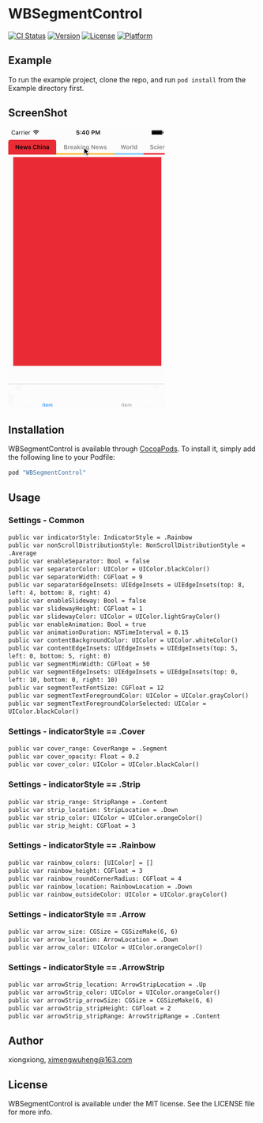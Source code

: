 # WBSegmentControl

[![CI Status](http://img.shields.io/travis/xiongxiong/WBSegmentControl.svg?style=flat)](https://travis-ci.org/xiongxiong/WBSegmentControl)
[![Version](https://img.shields.io/cocoapods/v/WBSegmentControl.svg?style=flat)](http://cocoapods.org/pods/WBSegmentControl)
[![License](https://img.shields.io/cocoapods/l/WBSegmentControl.svg?style=flat)](http://cocoapods.org/pods/WBSegmentControl)
[![Platform](https://img.shields.io/cocoapods/p/WBSegmentControl.svg?style=flat)](http://cocoapods.org/pods/WBSegmentControl)

## Example

To run the example project, clone the repo, and run `pod install` from the Example directory first.

## ScreenShot
![WBSegmentControl](ScreenShot/WBSegmentControl.gif "WBSegmentControl")

## Installation

WBSegmentControl is available through [CocoaPods](http://cocoapods.org). To install
it, simply add the following line to your Podfile:

```ruby
pod "WBSegmentControl"
```

## Usage
### Settings - Common
    public var indicatorStyle: IndicatorStyle = .Rainbow
    public var nonScrollDistributionStyle: NonScrollDistributionStyle = .Average
    public var enableSeparator: Bool = false
    public var separatorColor: UIColor = UIColor.blackColor()
    public var separatorWidth: CGFloat = 9
    public var separatorEdgeInsets: UIEdgeInsets = UIEdgeInsets(top: 8, left: 4, bottom: 8, right: 4)
    public var enableSlideway: Bool = false
    public var slidewayHeight: CGFloat = 1
    public var slidewayColor: UIColor = UIColor.lightGrayColor()
    public var enableAnimation: Bool = true
    public var animationDuration: NSTimeInterval = 0.15
    public var contentBackgroundColor: UIColor = UIColor.whiteColor()
    public var contentEdgeInsets: UIEdgeInsets = UIEdgeInsets(top: 5, left: 0, bottom: 5, right: 0)
    public var segmentMinWidth: CGFloat = 50
    public var segmentEdgeInsets: UIEdgeInsets = UIEdgeInsets(top: 0, left: 10, bottom: 0, right: 10)
    public var segmentTextFontSize: CGFloat = 12
    public var segmentTextForegroundColor: UIColor = UIColor.grayColor()
    public var segmentTextForegroundColorSelected: UIColor = UIColor.blackColor()
    
### Settings - indicatorStyle == .Cover
    public var cover_range: CoverRange = .Segment
    public var cover_opacity: Float = 0.2
    public var cover_color: UIColor = UIColor.blackColor()
    
### Settings - indicatorStyle == .Strip
    public var strip_range: StripRange = .Content
    public var strip_location: StripLocation = .Down
    public var strip_color: UIColor = UIColor.orangeColor()
    public var strip_height: CGFloat = 3
    
### Settings - indicatorStyle == .Rainbow
    public var rainbow_colors: [UIColor] = []
    public var rainbow_height: CGFloat = 3
    public var rainbow_roundCornerRadius: CGFloat = 4
    public var rainbow_location: RainbowLocation = .Down
    public var rainbow_outsideColor: UIColor = UIColor.grayColor()
    
### Settings - indicatorStyle == .Arrow
    public var arrow_size: CGSize = CGSizeMake(6, 6)
    public var arrow_location: ArrowLocation = .Down
    public var arrow_color: UIColor = UIColor.orangeColor()
    
### Settings - indicatorStyle == .ArrowStrip
    public var arrowStrip_location: ArrowStripLocation = .Up
    public var arrowStrip_color: UIColor = UIColor.orangeColor()
    public var arrowStrip_arrowSize: CGSize = CGSizeMake(6, 6)
    public var arrowStrip_stripHeight: CGFloat = 2
    public var arrowStrip_stripRange: ArrowStripRange = .Content

## Author

xiongxiong, ximengwuheng@163.com

## License

WBSegmentControl is available under the MIT license. See the LICENSE file for more info.
